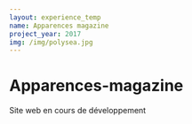 ```yaml
---
layout: experience_temp
name: Apparences magazine
project_year: 2017
img: /img/polysea.jpg
---
```

<div class="project_content">
<div class="project__wrapper poly">
    <h1>Apparences-magazine</h1><p>Site web en cours de développement</p>
</div>
</div>
